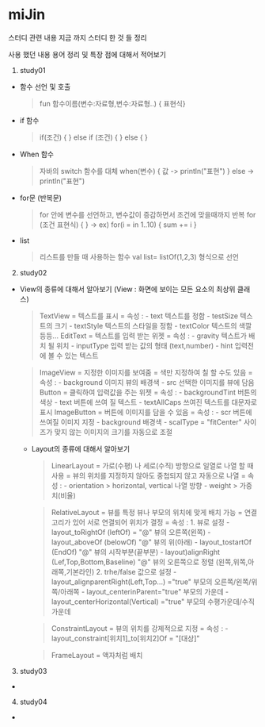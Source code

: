 # miJin
스터디 관련 내용
지금 까지 스터디 한 것 들 정리 

사용 했던 내용 용어 정리 및 특장 점에 대해서 적어보기

1. study01  
  - 함수 선언 및 호출
     > fun 함수이름(변수:자료형,변수:자료형..) { 표현식}
  - if 함수
     > if(조건) { }
       else if (조건) { }
       else { } 
     
  -  When 함수
     > 자바의 switch 함수를 대체
     > when(변수) {
       값 -> println("표현") } 
       else -> println("표현")
  -  for문 (반복문)
     > for 안에 변수를 선언하고, 변수값이 증감하면서 조건에 맞을때까지 반복
     > for (조건 표현식) {  } -> ex) for(i = in 1..10) { sum += i }
  -  list
     > 리스트를 만들 때 사용하는 함수
     > val list= listOf(1,2,3) 형식으로 선언

2. study02
  - View의 종류에 대해서 알아보기 (View : 화면에 보이는 모든 요소의 최상위 클래스) 
     > TextView
        = 텍스트를 표시
        = 속성 : - text 텍스트를 정함
                 - testSize 텍스트의 크기
                 - textStyle 텍스트의 스타일을 정함
                 - textColor 텍스트의 색깔 등등...
     > EditText
        = 텍스트를 입력 받는 위젯
        = 속성 : - gravity 텍스트가 배치 될 위치
                 - inputType 입력 받는 값의 형태 (text,number)
                 - hint 입력전에 볼 수 있는 텍스트
              
     > ImageView
        = 지정한 이미지를 보여줌
        = 색만 지정하여 칠 할 수도 있음
        = 속성 : - background 이미지 뷰의 배경색
                 - src 선택한 이미지를 뷰에 담음
     > Button
        = 클릭하여 입력값을 주는 위젯
        = 속성 : - backgroundTint 버튼의 색상
                 - text 버튼에 쓰여 질 텍스트
                 - textAllCaps 쓰여진 텍스트를 대문자로 표시
     > ImageButton
        = 버튼에 이미지를 담을 수 있음
        = 속성 : - scr 버튼에 쓰여질 이미지 지정
                 -  background 배경색
                 -  scalType = "fitCenter" 사이즈가 맞지 않는 이미지의 크기를 자동으로 조절

    - Layout의 종류에 대해서 알아보기
      >LinearLayout
        = 가로(수평) 나 세로(수직) 방향으로 일열로 나열 할 때 사용
        = 뷰의 위치를 지정하지 않아도 중첩되지 않고 자동으로 나열
        = 속성 : - orientation > horizontal, vertical 나열 방향
                 - weight > 가중치(비율)
      
      >RelativeLayout
        = 뷰를 특정 뷰나 부모의 위치에 맞게 배치 가능
        = 연결고리가 있어 서로 연결되어 위치가 결정
        = 속성 : 1. 뷰로 설정 
                    - layout_toRightOf (leftOf) = "@" 뷰의 오른쪽(왼쪽)
                    - layout_aboveOf (belowOf)  "@" 뷰의 위(아래)
                    - layout_tostartOf (EndOf)  "@" 뷰의 시작부분(끝부분)
                    - layout)alignRight (Lef,Top,Bottom,Baseline) "@" 뷰의 오른쪽으로 정렬
                                                                      (왼쪽,위쪽,아래쪽,기본라인)
                2. trhe/false 값으로 설정
                    - layout_alignparentRight(Left,Top...) ="true" 부모의 오른쪽/왼쪽/위쪽/아래쪽
                    - layout_centerinParent="true" 부모의 가운데
                    - layout_centerHorizontal(Vertical) ="true" 부모의 수평가운데/수직가운데
      
      >ConstraintLayout
        = 뷰의 위치를 강제적으로 지정
        = 속성 : - layout_constraint[위치1]_to[위치2]Of = "[대상]"
  
      >FrameLayout
        = 액자처럼 배치 
        
3. study03
  -
4. study04
  -
